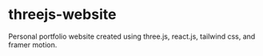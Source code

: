 # threejs-website
Personal portfolio website created using three.js, react.js, tailwind css, and framer motion. 
